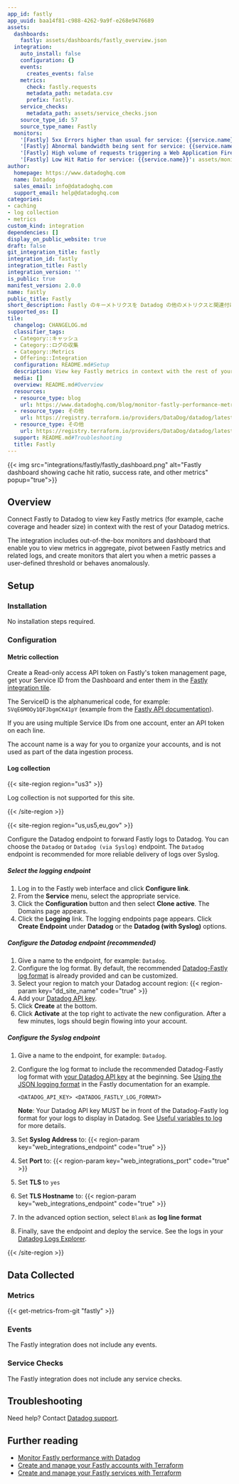 ```yaml
---
app_id: fastly
app_uuid: baa14f81-c988-4262-9a9f-e268e9476689
assets:
  dashboards:
    fastly: assets/dashboards/fastly_overview.json
  integration:
    auto_install: false
    configuration: {}
    events:
      creates_events: false
    metrics:
      check: fastly.requests
      metadata_path: metadata.csv
      prefix: fastly.
    service_checks:
      metadata_path: assets/service_checks.json
    source_type_id: 57
    source_type_name: Fastly
  monitors:
    '[Fastly] 5xx Errors higher than usual for service: {{service.name}}': assets/monitors/rec_monitor_5xx_errors.json
    '[Fastly] Abnormal bandwidth being sent for service: {{service.name}}': assets/monitors/rec_monitor_bandwidth.json
    '[Fastly] High volume of requests triggering a Web Application Firewall rule on service: {{service.name}}': assets/monitors/waf_rules.json
    '[Fastly] Low Hit Ratio for service: {{service.name}}': assets/monitors/rec_monitor_hit_ratio.json
author:
  homepage: https://www.datadoghq.com
  name: Datadog
  sales_email: info@datadoghq.com
  support_email: help@datadoghq.com
categories:
- caching
- log collection
- metrics
custom_kind: integration
dependencies: []
display_on_public_website: true
draft: false
git_integration_title: fastly
integration_id: fastly
integration_title: Fastly
integration_version: ''
is_public: true
manifest_version: 2.0.0
name: fastly
public_title: Fastly
short_description: Fastly のキーメトリクスを Datadog の他のメトリクスと関連付けて表示します。
supported_os: []
tile:
  changelog: CHANGELOG.md
  classifier_tags:
  - Category::キャッシュ
  - Category::ログの収集
  - Category::Metrics
  - Offering::Integration
  configuration: README.md#Setup
  description: View key Fastly metrics in context with the rest of your Datadog metrics.
  media: []
  overview: README.md#Overview
  resources:
  - resource_type: blog
    url: https://www.datadoghq.com/blog/monitor-fastly-performance-metrics/
  - resource_type: その他
    url: https://registry.terraform.io/providers/DataDog/datadog/latest/docs/resources/integration_fastly_account
  - resource_type: その他
    url: https://registry.terraform.io/providers/DataDog/datadog/latest/docs/resources/integration_fastly_service
  support: README.md#Troubleshooting
  title: Fastly
---
```


<!--  SOURCED FROM https://github.com/DataDog/integrations-internal-core -->
{{< img src="integrations/fastly/fastly_dashboard.png" alt="Fastly dashboard showing cache hit ratio, success rate, and other metrics" popup="true">}}

## Overview

Connect Fastly to Datadog to view key Fastly metrics (for example, cache coverage and header size) in context with the rest of your Datadog metrics.

The integration includes out-of-the-box monitors and dashboard that enable you to view metrics in aggregate, pivot between Fastly metrics and related logs, and create monitors that alert you when a metric passes a user-defined threshold or behaves anomalously.

## Setup

### Installation

No installation steps required.

### Configuration

#### Metric collection

Create a Read-only access API token on Fastly's token management page, get your Service ID from the Dashboard and enter them in the [Fastly integration tile][1].

<div class="alert alert-info">
The ServiceID is the alphanumerical code, for example: <code>5VqE6MOOy1QFJbgmCK41pY</code> (example from the <a href="https://docs.fastly.com/api/auth">Fastly API documentation</a>).
</div>

If you are using multiple Service IDs from one account, enter an API token on each line.

The account name is a way for you to organize your accounts, and is not used as part of the data ingestion process.

#### Log collection


{{< site-region region="us3" >}}

Log collection is not supported for this site.

{{< /site-region >}}



{{< site-region region="us,us5,eu,gov" >}}

Configure the Datadog endpoint to forward Fastly logs to Datadog. You can choose the `Datadog` or `Datadog (via Syslog)` endpoint. The `Datadog` endpoint is recommended for more reliable delivery of logs over Syslog.

##### Select the logging endpoint

1. Log in to the Fastly web interface and click **Configure link**.
2. From the **Service** menu, select the appropriate service.
3. Click the **Configuration** button and then select **Clone active**. The Domains page appears.
4. Click the **Logging** link. The logging endpoints page appears. Click **Create Endpoint** under **Datadog** or the **Datadog (with Syslog)** options.

##### Configure the Datadog endpoint (recommended)

1. Give a name to the endpoint, for example: `Datadog`.
2. Configure the log format. By default, the recommended [Datadog-Fastly log format][2] is already provided and can be customized.
3. Select your region to match your Datadog account region: {{< region-param key="dd_site_name" code="true" >}}
4. Add your [Datadog API key][3].
5. Click **Create** at the bottom.
6. Click **Activate** at the top right to activate the new configuration. After a few minutes, logs should begin flowing into your account.

##### Configure the Syslog endpoint

1. Give a name to the endpoint, for example: `Datadog`.
2. Configure the log format to include the recommended Datadog-Fastly log format with [your Datadog API key][3] at the beginning. See [Using the JSON logging format][2] in the Fastly documentation for an example.

    ```text
    <DATADOG_API_KEY> <DATADOG_FASTLY_LOG_FORMAT>
    ```

    **Note**: Your Datadog API key MUST be in front of the Datadog-Fastly log format for your logs to display in Datadog. See [Useful variables to log][4] for more details.

3. Set **Syslog Address** to: {{< region-param key="web_integrations_endpoint" code="true" >}}
4. Set **Port** to: {{< region-param key="web_integrations_port" code="true" >}}
5. Set **TLS** to `yes`
6. Set **TLS Hostname** to: {{< region-param key="web_integrations_endpoint" code="true" >}}
7. In the advanced option section, select `Blank` as **log line format**
8. Finally, save the endpoint and deploy the service. See the logs in your [Datadog Logs Explorer][5].

[2]: https://docs.fastly.com/en/guides/log-streaming-datadog#using-the-json-logging-format
[3]: https://app.datadoghq.com/organization-settings/api-keys
[4]: https://docs.fastly.com/guides/streaming-logs/useful-variables-to-log
[5]: https://app.datadoghq.com/logs

{{< /site-region >}}


## Data Collected

### Metrics
{{< get-metrics-from-git "fastly" >}}


### Events

The Fastly integration does not include any events.

### Service Checks

The Fastly integration does not include any service checks.

## Troubleshooting

Need help? Contact [Datadog support][3].

## Further reading

- [Monitor Fastly performance with Datadog][4]
- [Create and manage your Fastly accounts with Terraform][5]
- [Create and manage your Fastly services with Terraform][6]

[1]: https://app.datadoghq.com/account/settings#integrations/fastly
[2]: https://github.com/DataDog/dogweb/blob/prod/integration/fastly/fastly_metadata.csv
[3]: https://docs.datadoghq.com/ja/help/
[4]: https://www.datadoghq.com/blog/monitor-fastly-performance-metrics/
[5]: https://registry.terraform.io/providers/DataDog/datadog/latest/docs/resources/integration_fastly_account
[6]: https://registry.terraform.io/providers/DataDog/datadog/latest/docs/resources/integration_fastly_service